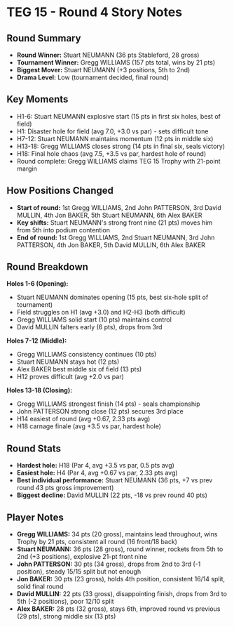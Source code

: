 # TEG 15 - Round 4 Story Notes

## Round Summary
- **Round Winner:** Stuart NEUMANN (36 pts Stableford, 28 gross)
- **Tournament Winner:** Gregg WILLIAMS (157 pts total, wins by 21 pts)
- **Biggest Mover:** Stuart NEUMANN (+3 positions, 5th to 2nd)
- **Drama Level:** Low (tournament decided, final round)

## Key Moments
- H1-6: Stuart NEUMANN explosive start (15 pts in first six holes, best of field)
- H1: Disaster hole for field (avg 7.0, +3.0 vs par) - sets difficult tone
- H7-12: Stuart NEUMANN maintains momentum (12 pts in middle six)
- H13-18: Gregg WILLIAMS closes strong (14 pts in final six, seals victory)
- H18: Final hole chaos (avg 7.5, +3.5 vs par, hardest hole of round)
- Round complete: Gregg WILLIAMS claims TEG 15 Trophy with 21-point margin

## How Positions Changed
- **Start of round:** 1st Gregg WILLIAMS, 2nd John PATTERSON, 3rd David MULLIN, 4th Jon BAKER, 5th Stuart NEUMANN, 6th Alex BAKER
- **Key shifts:** Stuart NEUMANN's strong front nine (21 pts) moves him from 5th into podium contention
- **End of round:** 1st Gregg WILLIAMS, 2nd Stuart NEUMANN, 3rd John PATTERSON, 4th Jon BAKER, 5th David MULLIN, 6th Alex BAKER

## Round Breakdown
**Holes 1-6 (Opening):**
- Stuart NEUMANN dominates opening (15 pts, best six-hole split of tournament)
- Field struggles on H1 (avg +3.0) and H2-H3 (both difficult)
- Gregg WILLIAMS solid start (10 pts) maintains control
- David MULLIN falters early (6 pts), drops from 3rd

**Holes 7-12 (Middle):**
- Gregg WILLIAMS consistency continues (10 pts)
- Stuart NEUMANN stays hot (12 pts)
- Alex BAKER best middle six of field (13 pts)
- H12 proves difficult (avg +2.0 vs par)

**Holes 13-18 (Closing):**
- Gregg WILLIAMS strongest finish (14 pts) - seals championship
- John PATTERSON strong close (12 pts) secures 3rd place
- H14 easiest of round (avg +0.67, 2.33 pts avg)
- H18 carnage finale (avg +3.5 vs par, hardest hole)

## Round Stats
- **Hardest hole:** H18 (Par 4, avg +3.5 vs par, 0.5 pts avg)
- **Easiest hole:** H4 (Par 4, avg +0.67 vs par, 2.33 pts avg)
- **Best individual performance:** Stuart NEUMANN (36 pts, +7 vs prev round 43 pts gross improvement)
- **Biggest decline:** David MULLIN (22 pts, -18 vs prev round 40 pts)

## Player Notes
- **Gregg WILLIAMS:** 34 pts (20 gross), maintains lead throughout, wins Trophy by 21 pts, consistent all round (16 front/18 back)
- **Stuart NEUMANN:** 36 pts (28 gross), round winner, rockets from 5th to 2nd (+3 positions), explosive 21-pt front nine
- **John PATTERSON:** 30 pts (34 gross), drops from 2nd to 3rd (-1 position), steady 15/15 split but not enough
- **Jon BAKER:** 30 pts (23 gross), holds 4th position, consistent 16/14 split, solid final round
- **David MULLIN:** 22 pts (33 gross), disappointing finish, drops from 3rd to 5th (-2 positions), poor 12/10 split
- **Alex BAKER:** 28 pts (32 gross), stays 6th, improved round vs previous (29 pts), strong middle six (13 pts)


